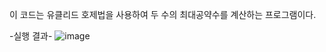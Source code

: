 이 코드는 유클리드 호제법을 사용하여 두 수의 최대공약수를 계산하는 프로그램이다.

-실행 결과-
![image](https://github.com/user-attachments/assets/0961550c-1f37-494b-b629-19585780c99e)
